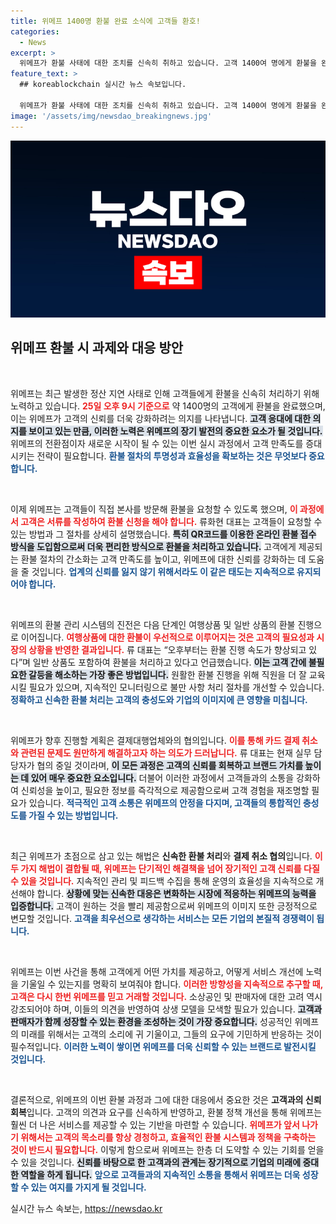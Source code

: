 ```yaml
---
title: 위메프 1400명 환불 완료 소식에 고객들 환호!
categories:
  - News
excerpt: >
  위메프가 환불 사태에 대한 조치를 신속히 취하고 있습니다. 고객 1400여 명에게 환불을 완료하며 소통을 강화하고, 여행상품과 일반 상품 모두 신속하게 처리 중입니다. 고객 만족을 위한 위메프의 발빠른 대응을 확인해보세요!
feature_text: >
  ## koreablockchain 실시간 뉴스 속보입니다.

  위메프가 환불 사태에 대한 조치를 신속히 취하고 있습니다. 고객 1400여 명에게 환불을 완료하며 소통을 강화하고, 여행상품과 일반 상품 모두 신속하게 처리 중입니다. 고객 만족을 위한 위메프의 발빠른 대응을 확인해보세요!
image: '/assets/img/newsdao_breakingnews.jpg'
---
```


<p><img src="/assets/img/newsdao_breakingnews.jpg" alt="koreablockchain 속보" /></p>

<h2 data-ke-size="size26">위메프 환불 시 과제와 대응 방안</h2>

<p data-ke-size="size16">&nbsp;</p>

<p>위메프는 최근 발생한 정산 지연 사태로 인해 고객들에게 환불을 신속히 처리하기 위해 노력하고 있습니다. <b><span style="color: #ee2323;">25일 오후 9시 기준으로</span></b> 약 1400명의 고객에게 환불을 완료했으며, 이는 위메프가 고객의 신뢰를 더욱 강화하려는 의지를 나타냅니다. <b><span style="background-color: #21538527;">고객 응대에 대한 의지를 보이고 있는 만큼, 이러한 노력은 위메프의 장기 발전의 중요한 요소가 될 것입니다.</span></b> 위메프의 전환점이자 새로운 시작이 될 수 있는 이번 실시 과정에서 고객 만족도를 증대시키는 전략이 필요합니다. <b><span style="color: #1a5490;">환불 절차의 투명성과 효율성을 확보하는 것은 무엇보다 중요합니다.</span></b></p>

<p data-ke-size="size16">&nbsp;</p>

<p>이제 위메프는 고객들이 직접 본사를 방문해 환불을 요청할 수 있도록 했으며, <b><span style="color: #ee2323;">이 과정에서 고객은 서류를 작성하여 환불 신청을 해야 합니다.</span></b> 류화현 대표는 고객들이 요청할 수 있는 방법과 그 절차를 상세히 설명했습니다. <b><span style="background-color: #21538527;">특히 QR코드를 이용한 온라인 환불 접수 방식을 도입함으로써 더욱 편리한 방식으로 환불을 처리하고 있습니다.</span></b> 고객에게 제공되는 환불 절차의 간소화는 고객 만족도를 높이고, 위메프에 대한 신뢰를 강화하는 데 도움을 줄 것입니다. <b><span style="color: #1a5490;">업계의 신뢰를 잃지 않기 위해서라도 이 같은 태도는 지속적으로 유지되어야 합니다.</span></b></p>

<p data-ke-size="size16">&nbsp;</p>

<p>위메프의 환불 관리 시스템의 진전은 다음 단계인 여행상품 및 일반 상품의 환불 진행으로 이어집니다. <b><span style="color: #ee2323;">여행상품에 대한 환불이 우선적으로 이루어지는 것은 고객의 필요성과 시장의 상황을 반영한 결과입니다.</span></b> 류 대표는 “오후부터는 환불 진행 속도가 향상되고 있다”며 일반 상품도 포함하여 환불을 처리하고 있다고 언급했습니다. <b><span style="background-color: #21538527;">이는 고객 간에 불필요한 갈등을 해소하는 가장 좋은 방법입니다.</span></b> 원활한 환불 진행을 위해 직원을 더 잘 교육시킬 필요가 있으며, 지속적인 모니터링으로 불만 사항 처리 절차를 개선할 수 있습니다. <b><span style="color: #1a5490;">정확하고 신속한 환불 처리는 고객의 충성도와 기업의 이미지에 큰 영향을 미칩니다.</span></b></p>

<p data-ke-size="size16">&nbsp;</p>

<p>위메프가 향후 진행할 계획은 결제대행업체와의 협의입니다. <b><span style="color: #ee2323;">이를 통해 카드 결제 취소와 관련된 문제도 원만하게 해결하고자 하는 의도가 드러납니다.</span></b> 류 대표는 현재 실무 담당자가 협의 중일 것이라며, <b><span style="background-color: #21538527;">이 모든 과정은 고객의 신뢰를 회복하고 브랜드 가치를 높이는 데 있어 매우 중요한 요소입니다.</span></b> 더불어 이러한 과정에서 고객들과의 소통을 강화하여 신뢰성을 높이고, 필요한 정보를 즉각적으로 제공함으로써 고객 경험을 재조명할 필요가 있습니다. <b><span style="color: #1a5490;">적극적인 고객 소통은 위메프의 안정을 다지며, 고객들의 통합적인 충성도를 가질 수 있는 방법입니다.</span></b></p>

<p data-ke-size="size16">&nbsp;</p>

<p>최근 위메프가 초점으로 삼고 있는 해법은 <b>신속한 환불 처리</b>와 <b>결제 취소 협의</b>입니다. <b><span style="color: #ee2323;">이 두 가지 해법이 결합될 때, 위메프는 단기적인 해결책을 넘어 장기적인 고객 신뢰를 다질 수 있을 것입니다.</span></b> 지속적인 관리 및 피드백 수집을 통해 운영의 효율성을 지속적으로 개선해야 합니다. <b><span style="background-color: #21538527;">상황에 맞는 신속한 대응은 변화하는 시장에 적응하는 위메프의 능력을 입증합니다.</span></b> 고객이 원하는 것을 빨리 제공함으로써 위메프의 이미지 또한 긍정적으로 변모할 것입니다. <b><span style="color: #1a5490;">고객을 최우선으로 생각하는 서비스는 모든 기업의 본질적 경쟁력이 됩니다.</span></b></p>

<p data-ke-size="size16">&nbsp;</p>

<p>위메프는 이번 사건을 통해 고객에게 어떤 가치를 제공하고, 어떻게 서비스 개선에 노력을 기울일 수 있는지를 명확히 보여줘야 합니다. <b><span style="color: #ee2323;">이러한 방향성을 지속적으로 추구할 때, 고객은 다시 한번 위메프를 믿고 거래할 것입니다.</span></b> 소상공인 및 판매자에 대한 고려 역시 강조되어야 하며, 이들의 의견을 반영하여 상생 모델을 모색할 필요가 있습니다. <b><span style="background-color: #21538527;">고객과 판매자가 함께 성장할 수 있는 환경을 조성하는 것이 가장 중요합니다.</span></b> 성공적인 위메프의 미래를 위해서는 고객의 소리에 귀 기울이고, 그들의 요구에 기민하게 반응하는 것이 필수적입니다. <b><span style="color: #1a5490;">이러한 노력이 쌓이면 위메프를 더욱 신뢰할 수 있는 브랜드로 발전시킬 것입니다.</span></b></p>

<p data-ke-size="size16">&nbsp;</p>

<p>결론적으로, 위메프의 이번 환불 과정과 그에 대한 대응에서 중요한 것은 <b>고객과의 신뢰 회복</b>입니다. 고객의 의견과 요구를 신속하게 반영하고, 환불 정책 개선을 통해 위메프는 훨씬 더 나은 서비스를 제공할 수 있는 기반을 마련할 수 있습니다. <b><span style="color: #ee2323;">위메프가 앞서 나가기 위해서는 고객의 목소리를 항상 경청하고, 효율적인 환불 시스템과 정책을 구축하는 것이 반드시 필요합니다.</span></b> 이렇게 함으로써 위메프는 한층 더 도약할 수 있는 기회를 얻을 수 있을 것입니다. <b><span style="background-color: #21538527;">신뢰를 바탕으로 한 고객과의 관계는 장기적으로 기업의 미래에 중대한 역할을 하게 됩니다.</span></b> <b><span style="color: #1a5490;">앞으로 고객들과의 지속적인 소통을 통해서 위메프는 더욱 성장할 수 있는 여지를 가지게 될 것입니다.</span></b></p>
실시간 뉴스 속보는, <a href="https://newsdao.kr" rel="dofollow">https://newsdao.kr</a>


